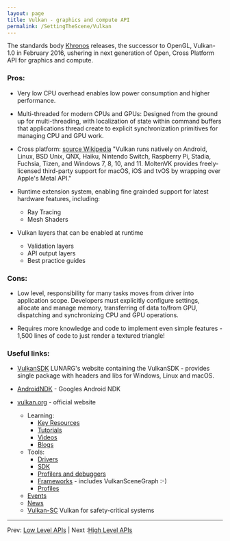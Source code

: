 ```yaml
---
layout: page
title: Vulkan - graphics and compute API
permalink: /SettingTheScene/Vulkan
---
```


The standards body [Khronos](https://www.khronos.org/) releases, the successor to OpenGL, Vulkan-1.0 in February 2016, ushering in next generation of Open, Cross Platform API for graphics and compute.

### Pros:
* Very low CPU overhead enables low power consumption and higher performance.

* Multi-threaded for modern CPUs and GPUs:
Designed from the ground up for multi-threading, with localization of state within command buffers that applications thread create to explicit synchronization primitives for managing CPU and GPU work.

* Cross platform: [source Wikipedia](https://en.wikipedia.org/wiki/Vulkan)
"Vulkan runs natively on Android, Linux, BSD Unix, QNX, Haiku, Nintendo Switch, Raspberry Pi, Stadia, Fuchsia, Tizen, and Windows 7, 8, 10, and 11. MoltenVK provides freely-licensed third-party support for macOS, iOS and tvOS by wrapping over Apple's Metal API."

* Runtime extension system, enabling fine grainded support for latest hardware features, including:
    * Ray Tracing
    * Mesh Shaders

* Vulkan layers that can be enabled at runtime
    * Validation layers
    * API output layers
    * Best practice guides

### Cons:

* Low level, responsibility for many tasks moves from driver into application scope.
Developers must explicitly configure settings, allocate and manage memory, transferring of data to/from GPU, dispatching and synchronizing CPU and GPU operations.

* Requires more knowledge and code to implement even simple features - 1,500 lines of code to just render a textured triangle!

### Useful links:

* [VulkanSDK](https://vulkan.lunarg.com/sdk/home) LUNARG's website containing the VulkanSDK -
provides single package with headers and libs for Windows, Linux and macOS.

* [AndroidNDK](https://developer.android.com/ndk/guides/graphics/index.html) - Googles Android NDK

* [vulkan.org](https://www.vulkan.org/) - official website
    * Learning:
        * [Key Resources](https://www.vulkan.org/learn#key-resources)
        * [Tutorials](https://www.vulkan.org/learn#vulkan-tutorials)
        * [Videos](https://www.vulkan.org/learn#videos)
        * [Blogs](https://www.vulkan.org/blog)
    * Tools:
        * [Drivers]([https://www.vulkan.org/tools#vulkan-gpu-resources)
        * [SDK](https://www.vulkan.org/tools#download-these-essential-development-tools)
        * [Profilers and debuggers](https://www.vulkan.org/tools#profilers-and-debuggers)
        * [Frameworks](https://www.vulkan.org/tools#frameworks-and-helper-libraries) - includes VulkanSceneGraph :-)
        * [Profiles](https://www.vulkan.org/tools#vulkan-profiles)
    * [Events](https://www.vulkan.org/events)
    * [News](https://www.vulkan.org/news)
    * [Vulkan-SC](https://www.khronos.org/vulkansc/) Vulkan for safety-critical systems

---

Prev: [Low Level APIs](LowLevelAPIs.md) | Next :[High Level APIs](HighLevelAPIs.md)

